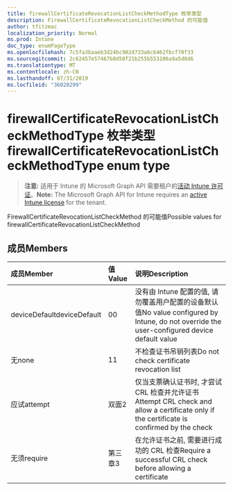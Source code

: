```yaml
---
title: firewallCertificateRevocationListCheckMethodType 枚举类型
description: FirewallCertificateRevocationListCheckMethod 的可能值
author: tfitzmac
localization_priority: Normal
ms.prod: Intune
doc_type: enumPageType
ms.openlocfilehash: 7c5fa3baaeb3d24bc902d733a6c6462fbcf70f33
ms.sourcegitcommit: 2c62457e57467b8d50f21b255b553106a9a5d8d6
ms.translationtype: MT
ms.contentlocale: zh-CN
ms.lasthandoff: 07/31/2019
ms.locfileid: "36028299"
---
```

# <a name="firewallcertificaterevocationlistcheckmethodtype-enum-type"></a><span data-ttu-id="86659-103">firewallCertificateRevocationListCheckMethodType 枚举类型</span><span class="sxs-lookup"><span data-stu-id="86659-103">firewallCertificateRevocationListCheckMethodType enum type</span></span>

> <span data-ttu-id="86659-104">**注意:** 适用于 Intune 的 Microsoft Graph API 需要租户的[活动 Intune 许可证](https://go.microsoft.com/fwlink/?linkid=839381)。</span><span class="sxs-lookup"><span data-stu-id="86659-104">**Note:** The Microsoft Graph API for Intune requires an [active Intune license](https://go.microsoft.com/fwlink/?linkid=839381) for the tenant.</span></span>

<span data-ttu-id="86659-105">FirewallCertificateRevocationListCheckMethod 的可能值</span><span class="sxs-lookup"><span data-stu-id="86659-105">Possible values for firewallCertificateRevocationListCheckMethod</span></span>

## <a name="members"></a><span data-ttu-id="86659-106">成员</span><span class="sxs-lookup"><span data-stu-id="86659-106">Members</span></span>
|<span data-ttu-id="86659-107">成员</span><span class="sxs-lookup"><span data-stu-id="86659-107">Member</span></span>|<span data-ttu-id="86659-108">值</span><span class="sxs-lookup"><span data-stu-id="86659-108">Value</span></span>|<span data-ttu-id="86659-109">说明</span><span class="sxs-lookup"><span data-stu-id="86659-109">Description</span></span>|
|:---|:---|:---|
|<span data-ttu-id="86659-110">deviceDefault</span><span class="sxs-lookup"><span data-stu-id="86659-110">deviceDefault</span></span>|<span data-ttu-id="86659-111">0</span><span class="sxs-lookup"><span data-stu-id="86659-111">0</span></span>|<span data-ttu-id="86659-112">没有由 Intune 配置的值, 请勿覆盖用户配置的设备默认值</span><span class="sxs-lookup"><span data-stu-id="86659-112">No value configured by Intune, do not override the user-configured device default value</span></span>|
|<span data-ttu-id="86659-113">无</span><span class="sxs-lookup"><span data-stu-id="86659-113">none</span></span>|<span data-ttu-id="86659-114">1</span><span class="sxs-lookup"><span data-stu-id="86659-114">1</span></span>|<span data-ttu-id="86659-115">不检查证书吊销列表</span><span class="sxs-lookup"><span data-stu-id="86659-115">Do not check certificate revocation list</span></span>|
|<span data-ttu-id="86659-116">应试</span><span class="sxs-lookup"><span data-stu-id="86659-116">attempt</span></span>|<span data-ttu-id="86659-117">双面</span><span class="sxs-lookup"><span data-stu-id="86659-117">2</span></span>|<span data-ttu-id="86659-118">仅当支票确认证书时, 才尝试 CRL 检查并允许证书</span><span class="sxs-lookup"><span data-stu-id="86659-118">Attempt CRL check and allow a certificate only if the certificate is confirmed by the check</span></span>|
|<span data-ttu-id="86659-119">无须</span><span class="sxs-lookup"><span data-stu-id="86659-119">require</span></span>|<span data-ttu-id="86659-120">第三章</span><span class="sxs-lookup"><span data-stu-id="86659-120">3</span></span>|<span data-ttu-id="86659-121">在允许证书之前, 需要进行成功的 CRL 检查</span><span class="sxs-lookup"><span data-stu-id="86659-121">Require a successful CRL check before allowing a certificate</span></span>|



